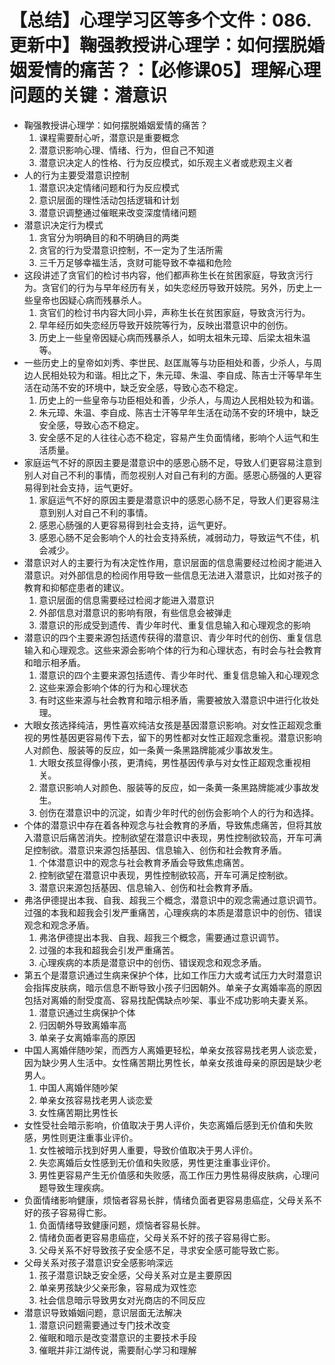 # 【总结】心理学习区等多个文件：086.更新中】鞠强教授讲心理学：如何摆脱婚姻爱情的痛苦？：【必修课05】理解心理问题的关键：潜意识

-   鞠强教授讲心理学：如何摆脱婚姻爱情的痛苦？
    1.  课程需要耐心听，潜意识是重要概念
    2.  潜意识影响心理、情绪、行为，但自己不知道
    3.  潜意识决定人的性格、行为反应模式，如乐观主义者或悲观主义者
-   人的行为主要受潜意识控制
    1.  潜意识决定情绪问题和行为反应模式
    2.  意识层面的理性活动包括逻辑和计划
    3.  潜意识调整通过催眠来改变深度情绪问题
-   潜意识决定行为模式
    1.  贪官分为明确目的和不明确目的两类
    2.  贪官的行为受潜意识控制，不一定为了生活所需
    3.  三千万足够幸福生活，贪财可能导致不幸福和危险
-   这段讲述了贪官们的检讨书内容，他们都声称生长在贫困家庭，导致贪污行为。贪官们的行为与早年经历有关，如失恋经历导致开妓院。另外，历史上一些皇帝也因疑心病而残暴杀人。
    1.  贪官们的检讨书内容大同小异，声称生长在贫困家庭，导致贪污行为。
    2.  早年经历如失恋经历导致开妓院等行为，反映出潜意识中的创伤。
    3.  历史上一些皇帝因疑心病而残暴杀人，如明太祖朱元璋、后梁太祖朱温等。
-   一些历史上的皇帝如刘秀、李世民、赵匡胤等与功臣相处和善，少杀人，与周边人民相处较为和谐。相比之下，朱元璋、朱温、李自成、陈吉士汗等早年生活在动荡不安的环境中，缺乏安全感，导致心态不稳定。
    1.  历史上的一些皇帝与功臣相处和善，少杀人，与周边人民相处较为和谐。
    2.  朱元璋、朱温、李自成、陈吉士汗等早年生活在动荡不安的环境中，缺乏安全感，导致心态不稳定。
    3.  安全感不足的人往往心态不稳定，容易产生负面情绪，影响个人运气和生活质量。
-   家庭运气不好的原因主要是潜意识中的感恩心肠不足，导致人们更容易注意到别人对自己不利的事情，而忽视别人对自己有利的方面。感恩心肠强的人更容易得到社会支持，运气更好。
    1.  家庭运气不好的原因主要是潜意识中的感恩心肠不足，导致人们更容易注意到别人对自己不利的事情。
    2.  感恩心肠强的人更容易得到社会支持，运气更好。
    3.  感恩心肠不足会影响个人的社会支持系统，减弱动力，导致运气不佳，机会减少。
-   潜意识对人的主要行为有决定性作用，意识层面的信息需要经过检阅才能进入潜意识。对外部信息的检阅作用导致一些信息无法进入潜意识，比如对孩子的教育和抑郁症患者的建议。
    1.  意识层面的信息需要经过检阅才能进入潜意识
    2.  外部信息对潜意识的影响有限，有些信息会被弹走
    3.  潜意识的形成受到遗传、青少年时代、重复信息输入和心理观念的影响
-   潜意识的四个主要来源包括遗传获得的潜意识、青少年时代的创伤、重复信息输入和心理观念。这些来源会影响个体的行为和心理状态，有时会与社会教育和暗示相矛盾。
    1.  潜意识的四个主要来源包括遗传、青少年时代、重复信息输入和心理观念
    2.  这些来源会影响个体的行为和心理状态
    3.  有时这些来源与社会教育和暗示相矛盾，需要被放入潜意识中进行化妆处理。
-   大眼女孩选择纯洁，男性喜欢纯洁女孩是基因潜意识影响。对女性正超观念重视的男性基因更容易传下去，留下的男性都对女性正超观念重视。潜意识影响人对颜色、服装等的反应，如一条黄一条黑路牌能减少事故发生。
    1.  大眼女孩显得像小孩，更清纯，男性基因传承与对女性正超观念重视相关。
    2.  潜意识影响人对颜色、服装等的反应，如一条黄一条黑路牌能减少事故发生。
    3.  创伤在潜意识中的沉淀，如青少年时代的创伤会影响个人的行为和选择。
-   个体的潜意识中存在着各种观念与社会教育的矛盾，导致焦虑痛苦，但将其放入潜意识后痛苦消失。控制欲望在潜意识中表现，男性控制欲较高，开车可满足控制欲。潜意识来源包括基因、信息输入、创伤和社会教育矛盾。
    1.  个体潜意识中的观念与社会教育矛盾会导致焦虑痛苦。
    2.  控制欲望在潜意识中表现，男性控制欲较高，开车可满足控制欲。
    3.  潜意识来源包括基因、信息输入、创伤和社会教育矛盾。
-   弗洛伊德提出本我、自我、超我三个概念，潜意识中的观念需通过意识调节。过强的本我和超我会引发严重痛苦，心理疾病的本质是潜意识中的创伤、错误观念和观念矛盾。
    1.  弗洛伊德提出本我、自我、超我三个概念，需要通过意识调节。
    2.  过强的本我和超我会引发严重痛苦。
    3.  心理疾病的本质是潜意识中的创伤、错误观念和观念矛盾。
-   第五个是潜意识通过生病来保护个体，比如工作压力大或考试压力大时潜意识会指挥皮肤病，暗示信息不断导致小孩子归因朝外。单亲子女离婚率高的原因包括对离婚的耐受度高、容易找配偶缺点吵架、事业不成功影响夫妻关系。
    1.  潜意识通过生病保护个体
    2.  归因朝外导致离婚率高
    3.  单亲子女离婚率高的原因
-   中国人离婚伴随吵架，而西方人离婚更轻松，单亲女孩容易找老男人谈恋爱，因为缺少男人生活中。女性痛苦期比男性长，单亲女孩谁母亲的原因是缺少老男人。
    1.  中国人离婚伴随吵架
    2.  单亲女孩容易找老男人谈恋爱
    3.  女性痛苦期比男性长
-   女性受社会暗示影响，价值取决于男人评价，失恋离婚后感到无价值和失败感，男性则更注重事业评价。
    1.  女性被暗示找到好男人重要，导致价值取决于男人评价。
    2.  失恋离婚后女性感到无价值和失败感，男性更注重事业评价。
    3.  男性更容易产生无价值感和失败感，高工作压力男性易得皮肤病，心理问题导致生理疾病。
-   负面情绪影响健康，烦恼者容易长胖，情绪负面者更容易患癌症，父母关系不好的孩子容易得亡影。
    1.  负面情绪导致健康问题，烦恼者容易长胖。
    2.  情绪负面者更容易患癌症，父母关系不好的孩子容易得亡影。
    3.  父母关系不好导致孩子安全感不足，寻求安全感可能导致亡影。
-   父母关系对孩子潜意识安全感影响深远
    1.  孩子潜意识缺乏安全感，父母关系对立是主要原因
    2.  单亲男孩缺少父亲形象，容易成为双性恋
    3.  社会信息暗示导致男女对光商店的不同反应
-   潜意识导致婚姻问题，意识层面无法解决
    1.  潜意识问题需要通过专门技术改变
    2.  催眠和暗示是改变潜意识的主要技术手段
    3.  催眠并非江湖传说，需要耐心学习和理解